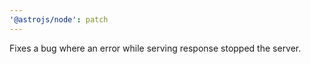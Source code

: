 ```yaml
---
'@astrojs/node': patch
---
```


Fixes a bug where an error while serving response stopped the server.
